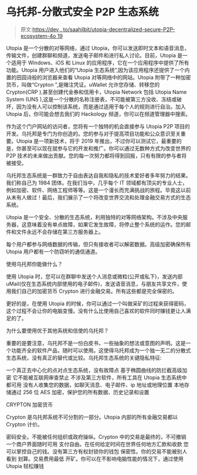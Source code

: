 # 乌托邦-分散式安全 P2P 生态系统

> 原文:[https://dev . to/saahilbit/utopia-decentralized-secure-P2P-ecosystem-4o 19](https://dev.to/saahilbit/utopia-decentralized-secure-p2p-ecosystem-4o19)

Utopia 是一个分散的对等网络，通过 Utopia，你可以发送即时文本和语音消息，传输文件，创建群聊和频道，发送电子邮件和进行私人讨论。目前，Utopia 是一个适用于 Windows、iOS 和 Linux 的应用程序，它在一个应用程序中提供了所有功能。Utopia 用户进入他们的“Utopia 生态系统”,因为该应用程序还提供了一个内置的田园诗般的浏览器来查看 Utopia 对等网络中的网站。Utopia 附带了一种加密货币，叫做“Crypton ”,是赌注凭证。uWallet 允许您存储、转移您的 Crypton(CRP ),甚至创建代金券和信用卡，Utopia Network 包括 Utopia Name System (UNS ),这是一个分散的名称注册表，不可能被第三方没收、冻结或破坏，因为没有人可以控制该系统，而是通过适用于每个人的规则进行自治。加入 Utopia 后，你可能会想去我们的 Hackology 频道，你可以在频道管理器中搜索。

作为这个门户网站的访问者，您将有一个独特的机会直接参与 Utopia P2P 项目的开发。乌托邦是专门为你创造的。您的参与对于提高项目功能和公众意识至关重要。Utopia 是一项新技术，将于 2019 年推出，不过你可以测试它，最重要的是，你甚至可以现在就参与它的开发和推广。你可以通过无数种方式为改变世界的 P2P 技术的未来做出贡献。您的每一次努力都将得到回报，只有有限的参与者将被接受。

乌托邦生态系统是一群致力于自由表达自我和隐私的技术爱好者多年努力的结果。我们称自己为 1984 团体。在我们当中，几乎每个 IT 领域都有顶尖的专业人士，例如加密、软件、网络工程师等等。这是一个漫长而充满挑战的旅程。毕竟这以前从未有人做过！最后，我们展示了一个将改变世界交流和处理金融交易方式的生态系统。

Utopia 是一个安全、分散的生态系统，利用独特的对等网络架构。不涉及中央服务器，这意味着没有单点故障，如果它发生故障，将停止整个系统的运作。您的邮件和文件永远不会存储在第三方服务器上。

每个用户都参与网络数据的传输，但只有接收者可以解密数据。高级加密确保所有 Utopia 用户都有一个防窃听的通信通道。

使用乌托邦你能做什么？

使用 Utopia 时，您可以在群聊中发送个人消息或微粒(公开或私下)，发送内部 uMail(仅在生态系统内部使用的电子邮件)，发送语音消息，与朋友共享文件，使用我们自己的加密货币 Crypton 进行金融交易。所有这些都是完全保密的。

更好的是，在使用 Utopia 的时候，你可以通过一个叫做采矿的过程来获得密码，这个过程不会让你的电脑变慢。没有什么比使用自己喜欢的软件同时赚钱更让人满足的了。

为什么要使用优于其他系统和信使的乌托邦？

重要的是要注意，乌托邦不是一份白皮书，一些抽象的想法或意图的声明。这是一个功能齐全的软件产品，随时可以使用。这使得乌托邦成为一个独一无二的分散式生态系统，没有真正的替代或比较。乌托邦生态系统的关键隐私特征:

一个真正去中心化的点对点生态系统，没有故障点
基于椭圆曲线的防拦截高级加密
它不能被互联网审查禁止
不涉及第三方软件，所有工具在 Utopia 生态系统中都可用
没有人收集您的数据，如聊天消息、电子邮件、ip 地址或地理位置
本地存储通过 256 位 AES 加密，保护您的所有数据、历史记录和设置

CRYPTON 加密货币

Crypton 是乌托邦系统不可分割的一部分。Utopia 内部的所有金融交易都以 Crypton 计价。

密码安全。不能被任何组织或政府操纵。Crypton 中的交易是最终的，不可撤销
一个商户界面随时可用
支付自由。在任何给定时间在世界任何地方汇款和收款
您可以掌控自己的钱。没有第三方有权封锁你的钱包
保密性。你的交易不能被别人看到
划算。交易费用最低
开矿。你可以在不影响电脑性能的情况下，通过使用 Utopia 轻松赚钱